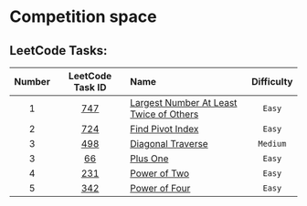 # Competition space

## LeetCode Tasks:

| Number  | LeetCode Task ID  | Name                                                | Difficulty  |
| :-----: | :--------------:  | :-------------------------------------------------- | :---------: |
| 1       | [747][leetcode-1] | [Largest Number At Least Twice of Others][github-1] | `Easy`      |
| 2       | [724][leetcode-2] | [Find Pivot Index][github-2]                        | `Easy`      |
| 3       | [498][leetcode-3] | [Diagonal Traverse][github-3]                       | `Medium`    |
| 3       | [66][leetcode-4]  | [Plus One][github-4]                                | `Easy`      |
| 4       | [231][leetcode-5] | [Power of Two][github-5]                            | `Easy`      |
| 5       | [342][leetcode-6] | [Power of Four][github-6]                           | `Easy`      |

[leetcode-1]: https://leetcode.com/problems/largest-number-at-least-twice-of-others/
[github-1]: https://github.com/Xelerezex/competition-space/tree/main/leetcode-tasks/747-Largest-Number-At-Least-Twice-Of-Others

[leetcode-2]: https://leetcode.com/problems/find-pivot-index/
[github-2]: https://github.com/Xelerezex/competition-space/tree/main/leetcode-tasks/724-Find-Pivot-Index

[leetcode-3]: https://leetcode.com/problems/diagonal-traverse/
[github-3]: https://github.com/Xelerezex/competition-space/tree/main/leetcode-tasks/498-Diagonal-Traverse

[leetcode-4]: https://leetcode.com/problems/plus-one/
[github-4]: https://github.com/Xelerezex/competition-space/tree/main/leetcode-tasks/66-Plus-One

[leetcode-5]: https://leetcode.com/problems/power-of-two/
[github-5]: https://github.com/Xelerezex/competition-space/tree/main/leetcode-tasks/231-Power-Of-Two

[leetcode-6]: https://leetcode.com/problems/power-of-four/
[github-6]: https://github.com/Xelerezex/competition-space/tree/main/leetcode-tasks/342-Power-Of-Four
